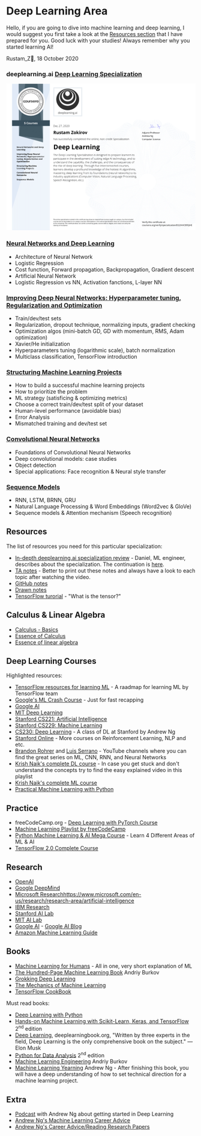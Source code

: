# Deep Learning Area

Hello, if you are going to dive into machine learning and deep learning, I would suggest you first take a look at the [Resources section](#Resources) that I have prepared for you. Good luck with your studies! Always remember why you started learning AI!

Rustam_Z🚀, 18 October 2020

### deeplearning.ai [Deep Learning Specialization](https://www.coursera.org/specializations/deep-learning)
<a href="https://coursera.org/share/16d9aeb7df22e23f24b77964248d8eac">
  <img src="Coursera EG2HHC895JHE-1.png" width=600>
</a>

### [Neural Networks and Deep Learning](https://www.coursera.org/learn/neural-networks-deep-learning)
  - Architecture of Neural Network
  - Logistic Regression
  - Cost function, Forward propagation, Backpropagation, Gradient descent
  - Artificial Neural Network
  - Logistic Regression vs NN, Activation fanctions, L-layer NN

### [Improving Deep Neural Networks: Hyperparameter tuning, Regularization and Optimization](https://www.coursera.org/learn/deep-neural-network)
  - Train/dev/test sets
  - Regularization, dropout technique, normalizing inputs, gradient checking
  - Optimization algos (mini-batch GD, GD with momentum, RMS, Adam optimization)
  - Xavier/He initialization
  - Hyperparameters tuning (logarithmic scale), batch normalization
  - Multiclass classification, TensorFlow introduction

### [Structuring Machine Learning Projects](https://www.coursera.org/learn/machine-learning-projects)
  - How to build a successful machine learning projects
  - How to prioritize the problem
  - ML strategy (satisficing & optimizing metrics)
  - Choose a correct train/dev/test split of your dataset
  - Human-level performance (avoidable bias)
  - Error Analysis
  - Mismatched training and dev/test set

### [Convolutional Neural Networks](https://www.coursera.org/learn/convolutional-neural-networks)
  - Foundations of Convolutional Neural Networks
  - Deep convolutional models: case studies
  - Object detection
  - Special applications: Face recognition & Neural style transfer

### [Sequence Models](https://www.coursera.org/learn/nlp-sequence-models)
  - RNN, LSTM, BRNN, GRU
  - Natural Language Processing & Word Embeddings (Word2vec & GloVe)
  - Sequence models & Attention mechanism (Speech recognition)
  
## Resources
The list of resources you need for this particular specialization:
- [In-depth deeplearning.ai specialization review](https://youtu.be/ICMtmjRg0-Y) - Daniel, ML engineer, describes about the specialization. The continuation is [here](https://youtu.be/LJZIqYlKsWo).
- [TA notes](https://yiqiaoyin.files.wordpress.com/2018/02/deep-learning-notes.pdf) - Better to print out these notes and always have a look to each topic after watching the video.
- [GitHub notes](https://github.com/mbadry1/DeepLearning.ai-Summary)
- [Drawn notes](https://www.slideshare.net/TessFerrandez/notes-from-coursera-deep-learning-courses-by-andrew-ng)
- [TensorFlow turorial](https://www.tensorflow.org/guide/tensor) - "What is the tensor?"

## Calculus & Linear Algebra
- [Calculus - Basics](https://www.youtube.com/playlist?list=PLmdFyQYShrjd4Qn42rcBeFvF6Qs-b6e-L)
- [Essence of Calculus](https://www.youtube.com/playlist?list=PLZHQObOWTQDMsr9K-rj53DwVRMYO3t5Yr)
- [Essence of linear algebra](https://www.youtube.com/playlist?list=PLZHQObOWTQDPD3MizzM2xVFitgF8hE_ab)

## Deep Learning Courses
Highlighted resources:
- [TensorFlow resources for learning ML](https://www.tensorflow.org/resources/learn-ml) - A raadmap for learning ML by TensorFlow team
- [Google's ML Crash Course](https://developers.google.com/machine-learning/crash-course) - Just for fast recapping
- [Google AI](https://ai.google/education)
- [MIT Deep Learning](http://introtodeeplearning.com/)
- [Stanford CS221: Artificial Intelligence](https://www.youtube.com/playlist?list=PLoROMvodv4rO1NB9TD4iUZ3qghGEGtqNX)
- [Stanford CS229: Machine Learning](https://www.youtube.com/playlist?list=PLoROMvodv4rMiGQp3WXShtMGgzqpfVfbU)
- [CS230: Deep Learning](https://www.youtube.com/playlist?list=PLoROMvodv4rOABXSygHTsbvUz4G_YQhOb) - A class of DL at Stanford by Andrew Ng
- [Stanford Online](https://www.youtube.com/user/stanfordonline/) - More courses on Reinforcement Learning, NLP and etc.
- [Brandon Rohrer](https://www.youtube.com/c/BrandonRohrer) and [Luis Serrano](https://www.youtube.com/c/LuisSerrano) - YouTube channels where you can find the great series on ML, CNN, RNN, and Neural Networks
- [Krish Naik's complete DL course](https://www.youtube.com/playlist?list=PLZoTAELRMXVPGU70ZGsckrMdr0FteeRUi) - In case you get stuck and don't understand the concepts try to find the easy explained video in this playlist
- [Krish Naik's complete ML course](https://www.youtube.com/playlist?list=PLZoTAELRMXVPBTrWtJkn3wWQxZkmTXGwe)
- [Practical Machine Learning with Python](https://www.youtube.com/playlist?list=PLQVvvaa0QuDfKTOs3Keq_kaG2P55YRn5v)

## Practice
- freeCodeCamp.org - [Deep Learning with PyTorch Course](https://www.youtube.com/playlist?list=PLWKjhJtqVAbm5dir5TLEy2aZQMG7cHEZp)
- [Machine Learning Playlist by freeCodeCamp](https://www.youtube.com/playlist?list=PLWKjhJtqVAblStefaz_YOVpDWqcRScc2s)
- [Python Machine Learning & AI Mega Course](https://youtu.be/WFr2WgN9_xE) - Learn 4 Different Areas of ML & AI
- [TensorFlow 2.0 Complete Course](https://youtu.be/tPYj3fFJGjk)

## Research
- [OpenAI](https://openai.com/blog/tags/research/)
- [Google DeepMind](https://deepmind.com/research)
- [Microsoft Research]()https://www.microsoft.com/en-us/research/research-area/artificial-intelligence
- [IBM Research](https://www.research.ibm.com/artificial-intelligence/#publications)
- [Stanford AI Lab](https://ai.stanford.edu)
- [MIT AI Lab](https://www.csail.mit.edu)
- [Google AI](https://ai.google/research/) - [Google AI Blog](https://ai.googleblog.com/)
- [Amazon Machine Learning Guide](https://docs.aws.amazon.com/machine-learning/latest/dg/machinelearning-dg.pdf)

## Books
- [Machine Learning for Humans](https://everythingcomputerscience.com/books/Machine%20Learning%20for%20Humans.pdf) - All in one, very short explanation of ML
- [The Hundred-Page Machine Learning Book](https://t.me/progbook2/121) Andriy Burkov
- [Grokking Deep Learning](https://t.me/progbook2/216)
- [The Mechanics of Machine Learning](https://mlbook.explained.ai/)
- [TensorFlow CookBook](https://github.com/nfmcclure/tensorflow_cookbook)

Must read books:
- [Deep Learning with Python](http://faculty.neu.edu.cn/yury/AAI/Textbook/Deep%20Learning%20with%20Python.pdf)
- [Hands-on Machine Learning with Scikit-Learn, Keras, and TensorFlow](https://t.me/progbook2/457) 2<sup>nd</sup> edition
- [Deep Learning](https://t.me/progbook/61), deeplearningbook.org, "Written by three experts in the field, Deep Learning is the only comprehensive book on the subject."
—Elon Musk
- [Python for Data Analysis](https://t.me/dsproglib/902) 2<sup>nd</sup> edition
- [Machine Learning Engineering](https://t.me/progbook2/603) Andriy Burkov
- [Machine Learning Yearning](https://github.com/Rustam-Z/deep-learning-notes/blob/main/andrew-ng-ml-book.pdf) Andrew Ng - After finishing this book, you will have a deep understanding of how to set technical direction for a machine learning project.

## Extra
- [Podcast](https://youtu.be/1k37OcjH7BM) with Andrew Ng about getting started in Deep Learning
- [Andrew Ng's Machine Learning Career Advice](https://youtu.be/hkagmGAu74Y)
- [Andrew Ng's Career Advice/Reading Research Papers](https://youtu.be/733m6qBH-jI)
